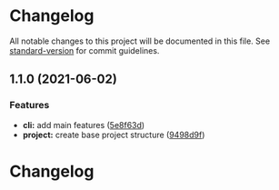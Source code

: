 # Changelog

All notable changes to this project will be documented in this file. See [standard-version](https://github.com/conventional-changelog/standard-version) for commit guidelines.

## 1.1.0 (2021-06-02)


### Features

* **cli:** add main features ([5e8f63d](https://github.com/FlorentinTh/pkg-ver/commit/5e8f63dce2a039dbb7a6e977769319c6b46d84b4))
* **project:** create base project structure ([9498d9f](https://github.com/FlorentinTh/pkg-ver/commit/9498d9fe35823c5274f73da6dd6d72c83e250659))

# Changelog
